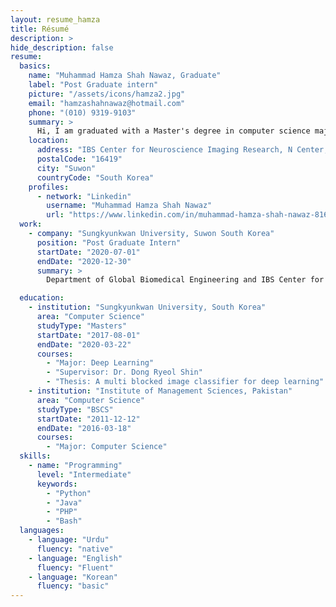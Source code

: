 ```yaml
---
layout: resume_hamza
title: Résumé
description: >
hide_description: false
resume:
  basics:
    name: "Muhammad Hamza Shah Nawaz, Graduate"
    label: "Post Graduate intern"
    picture: "/assets/icons/hamza2.jpg"
    email: "hamzashahnawaz@hotmail.com"
    phone: "(010) 9319-9103"
    summary: >
      Hi, I am graduated with a Master's degree in computer science majoring in image classification in Deep Learning. I have joined combine lab at Center for Neuroscience Imaging Research (CNIR) for post graduate internship in South Korea.
    location:
      address: "IBS Center for Neuroscience Imaging Research, N Center, Sungkyunkwan University, Seobu-ro 2066, Jangan-gu"
      postalCode: "16419"
      city: "Suwon"
      countryCode: "South Korea"
    profiles:
      - network: "Linkedin"
        username: "Muhammad Hamza Shah Nawaz"
        url: "https://www.linkedin.com/in/muhammad-hamza-shah-nawaz-81657660/"
  work:
    - company: "Sungkyunkwan University, Suwon South Korea"
      position: "Post Graduate Intern"
      startDate: "2020-07-01"
      endDate: "2020-12-30"
      summary: >
        Department of Global Biomedical Engineering and IBS Center for Neuroscience Imaging Research

  education:
    - institution: "Sungkyunkwan University, South Korea"
      area: "Computer Science"
      studyType: "Masters"
      startDate: "2017-08-01"
      endDate: "2020-03-22"
      courses:
        - "Major: Deep Learning"
        - "Supervisor: Dr. Dong Ryeol Shin"
        - "Thesis: A multi blocked image classifier for deep learning"
    - institution: "Institute of Management Sciences, Pakistan"
      area: "Computer Science"
      studyType: "BSCS"
      startDate: "2011-12-12"
      endDate: "2016-03-18"
      courses:
        - "Major: Computer Science"
  skills:
    - name: "Programming"
      level: "Intermediate"
      keywords:
        - "Python"
        - "Java"
        - "PHP"
        - "Bash"
  languages:
    - language: "Urdu"
      fluency: "native"
    - language: "English"
      fluency: "Fluent"
    - language: "Korean"
      fluency: "basic"
---
```

